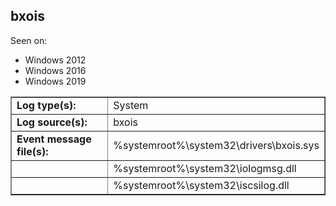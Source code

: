## bxois

Seen on:
* Windows 2012
* Windows 2016
* Windows 2019

<table border="1" class="docutils">
  <tbody>
    <tr>
      <td><b>Log type(s):</b></td>
      <td>System</td>
    </tr>
    <tr>
      <td><b>Log source(s):</b></td>
      <td>bxois</td>
    </tr>
    <tr>
      <td><b>Event message file(s):</b></td>
      <td>%systemroot%\system32\drivers\bxois.sys</td>
    </tr>
    <tr>
      <td>&nbsp;</td>
      <td>%systemroot%\system32\iologmsg.dll</td>
    </tr>
    <tr>
      <td>&nbsp;</td>
      <td>%systemroot%\system32\iscsilog.dll</td>
    </tr>
  </tbody>
</table>

&nbsp;


